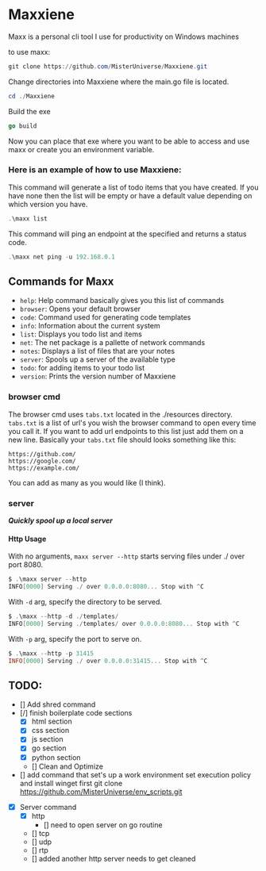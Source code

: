 # Maxxiene
Maxx is a personal cli tool I use for productivity on Windows machines

to use maxx:
```POWERSHELL
git clone https://github.com/MisterUniverse/Maxxiene.git

```

Change directories into Maxxiene where the main.go file is located.

```POWERSHELL
cd ./Maxxiene
```

Build the exe
```GO
go build
```

Now you can place that exe where you want to be able to access and use maxx or create you an environment variable.

### Here is an example of how to use Maxxiene:

This command will generate a list of todo items that you have created. If you have none then the list will be empty or have a default value depending on which version you have.
```POWERSHELL
.\maxx list
```

This command will ping an endpoint at the specified and returns a status code.
```POWERSHELL
.\maxx net ping -u 192.168.0.1
```


## Commands for Maxx
- `help`: Help command basically gives you this list of commands
- `browser`: Opens your default browser
- `code`: Command used for generating code templates
- `info`: Information about the current system
- `list`: Displays you todo list and items
- `net`: The net package is a pallette of network commands
- `notes`: Displays a list of files that are your notes
- `server`: Spools up a server of the available type
- `todo`: for adding items to your todo list
- `version`: Prints the version number of Maxxiene



### browser cmd
The browser cmd uses `tabs.txt` located in the ./resources directory. `tabs.txt` is a list of url's you wish the browser command to open every time you call it. If you want to add url endpoints to this list just add them on a new line. Basically your `tabs.txt` file should looks something like this:

```
https://github.com/
https://google.com/
https://example.com/
```

You can add as many as you would like (I think).


### server

***Quickly spool up a local server***

#### Http Usage

With no arguments, `maxx server --http` starts serving files under ./ over port 8080.

```POWERSHELL
$ .\maxx server --http
INFO[0000] Serving ./ over 0.0.0.0:8080... Stop with ^C
```

With `-d` arg, specify the directory to be served.

```POWERSHELL
$ .\maxx --http -d ./templates/
INFO[0000] Serving ./templates/ over 0.0.0.0:8080... Stop with ^C 
```

With `-p` arg, specify the port to serve on.

```POWERSHELL
$ .\maxx --http -p 31415
INFO[0000] Serving ./ over 0.0.0.0:31415... Stop with ^C 
```


## TODO:
- [] Add shred command
- [/] finish boilerplate code sections
    - [X] html section
    - [X] css section
    - [X] js section
    - [X] go section
    - [X] python section
    - [] Clean and Optimize
- [] add command that set's up a work environment set execution policy and install winget first
    git clone https://github.com/MisterUniverse/env_scripts.git
- [X] Server command
    - [X] http
       - [] need to open server on go routine
    - [] tcp
    - [] udp
    - [] rtp
    - [] added another http server needs to get cleaned
